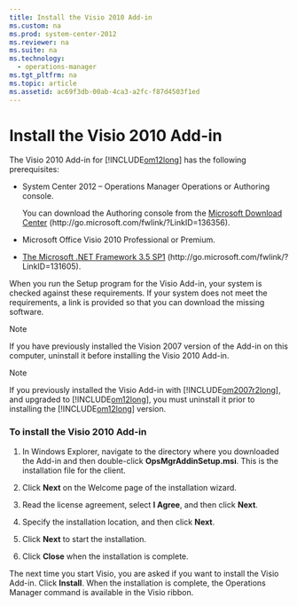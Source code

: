 ```yaml
---
title: Install the Visio 2010 Add-in
ms.custom: na
ms.prod: system-center-2012
ms.reviewer: na
ms.suite: na
ms.technology: 
  - operations-manager
ms.tgt_pltfrm: na
ms.topic: article
ms.assetid: ac69f3db-00ab-4ca3-a2fc-f87d4503f1ed
---
```

# Install the Visio 2010 Add-in
The Visio 2010 Add\-in for [!INCLUDE[om12long](../Token/om12long_md.md)] has the following prerequisites:

-   System Center 2012 – Operations Manager Operations or Authoring console.

    You can download the Authoring console from the [Microsoft Download Center](http://go.microsoft.com/fwlink/?LinkID=136356) \(http:\/\/go.microsoft.com\/fwlink\/?LinkID\=136356\).

-   Microsoft Office Visio 2010 Professional or Premium.

-   [The Microsoft .NET Framework 3.5 SP1](http://go.microsoft.com/fwlink/?LinkID=131605) \(http:\/\/go.microsoft.com\/fwlink\/?LinkID\=131605\).

When you run the Setup program for the Visio Add\-in, your system is checked against these requirements. If your system does not meet the requirements, a link is provided so that you can download the missing software.

> [!NOTE]
> If you have previously installed the Vision 2007 version of the Add\-in on this computer, uninstall it before installing the Visio 2010 Add\-in.

> [!NOTE]
> If you previously installed the Visio Add\-in with [!INCLUDE[om2007r2long](../Token/om2007r2long_md.md)], and upgraded to [!INCLUDE[om12long](../Token/om12long_md.md)], you must uninstall it prior to installing the [!INCLUDE[om12long](../Token/om12long_md.md)] version.

### To install the Visio 2010 Add\-in

1.  In Windows Explorer, navigate to the directory where you downloaded the Add\-in and then double\-click **OpsMgrAddinSetup.msi**. This is the installation file for the client.

2.  Click **Next** on the Welcome page of the installation wizard.

3.  Read the license agreement, select **I Agree**, and then click **Next**.

4.  Specify the installation location, and then click **Next**.

5.  Click **Next** to start the installation.

6.  Click **Close** when the installation is complete.

The next time you start Visio, you are asked if you want to install the Visio Add\-in. Click **Install**. When the installation is complete, the Operations Manager command is available in the Visio ribbon.

